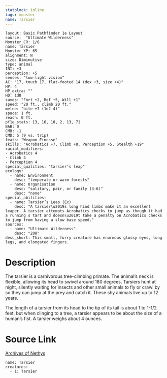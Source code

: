 ```yaml
---
statblock: inline
tags: monster
name: Tarsier
---
```

```statblock
layout: Basic Pathfinder 1e Layout
source:  "Ultimate Wilderness"
Monster_CR: 1/6
name: Tarsier
Monster_XP: 65
alignment: N
size: Diminutive
type: animal
INI: +3
perception: +5
senses: "low-light vision"
AC: "17, touch 17, flat-footed 14 (dex +3, size +4)"
HP: 4
HP_extra: ""
HD: 1d8
saves: "Fort +2, Ref +5, Will +1"
speed: "20 ft., climb 20 ft."
melee: "bite +7 (1d2-4)"
space: 1 ft.
reach: 0 ft.
pf1e_stats: [3, 16, 10, 2, 13, 7]
BAB: 0
CMB: -1
CMD: 5 (9 vs. trip)
feats: "Weapon Finesse"
skills: "Acrobatics +7, Climb +8, Perception +5, Stealth +19"
racial_modifiers:
- Acrobatics 4
- Climb 4
- Perception 4
special_qualities: "tarsier’s leap"
ecology:
  - name: Environment
    desc: "temperate or warm forests"
  - name: Organisation
    desc: "solitary, pair, or family (3-6)"
    desc: "none"
special_abilities:
  - name: Tarsier’s Leap (Ex)
    desc: "A tarsier\u2019s long hind limbs make it an excellent leaper. A tarsier attempts Acrobatics checks to jump as though it had a running s tart and doesn\u2019t take a penalty on Acrobatics checks to jump from having a slow base speed."
sources:
  - name: "Ultimate Wilderness"
    desc: "208"
desc_short: This small, furry creature has enormous glossy eyes, long legs, and elongated fingers.
```
# Description
The tarsier is a carnivorous tree-climbing primate. The animal’s neck is flexible, allowing its head to swivel around 180 degrees. Tarsiers hunt at night, silently waiting for insects and other small animals to fly or crawl by so they can jump at the prey and catch it. These shy animals live up to 12 years.

 The length of a tarsier from its head to the tip of its tail is about 1 to 1-1/2 feet, but when clinging to a tree, a tarsier appears to be about the size of a human’s fist. A tarsier weighs about 4 ounces.
# Source Link
[Archives of Nethys](https://aonprd.com/MonsterDisplay.aspx?ItemName=Tarsier)
```encounter-table
name: Tarsier
creatures:
  - 1: Tarsier
```

